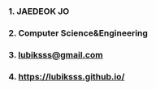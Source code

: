 ### 1. JAEDEOK JO
### 2. Computer Science&Engineering
### 3. lubiksss@gmail.com
### 4. https://lubiksss.github.io/
